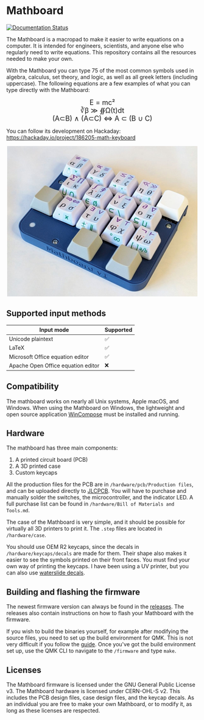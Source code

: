 # Mathboard
[![Documentation Status](https://readthedocs.org/projects/mathboard/badge/?version=latest)](https://mathboard.readthedocs.io/en/latest/?badge=latest)

The Mathboard is a macropad to make it easier to write equations on a computer. It is intended for engineers, 
scientists, and anyone else who regularly need to write equations. This repository contains all the resources needed to 
make your own. 

With the Mathboard you can type 75 of the most common symbols used in algebra, calculus, set theory, and 
logic, as well as all greek letters (including uppercase). The following equations are a few examples of what you can 
type directly with the Mathboard:

<p style="text-align: center;"><font size="4"> 
E = mc²<br>
∛β ≫ ∯Ω(t)dt<br>
(A⊂B) ∧ (A⊂C) ⇔ A ⊂ (B ∪ C)
</font> </p>

You can follow its development on Hackaday: https://hackaday.io/project/186205-math-keyboard
<p align="center">
<img src=".github/images/mathboard_v1_0.jpg" width="500">
</p>

## Supported input methods
| Input mode                         | Supported |
|------------------------------------|-----------|
| Unicode plaintext                  | ✅        |
| LaTeX                              | ✅        |
| Microsoft Office equation editor   | ✅        |
| Apache Open Office equation editor | ❌        |

## Compatibility
The mathboard works on nearly all Unix systems, Apple macOS, and Windows. When using the Mathboard on Windows, the 
lightweight and open source application [WinCompose](https://github.com/samhocevar/wincompose) must be installed and running.

## Hardware
The mathboard has three main components:

1) A printed circuit board (PCB)
2) A 3D printed case
3) Custom keycaps

All the production files for the PCB are in `/hardware/pcb/Production files`, and can be uploaded directly to 
[JLCPCB](https://jlcpcb.com). You will have to purchase and manually solder the switches, the microcontroller, and the indicator LED.
A full purchase list can be found in `/hardware/Bill of Materials and Tools.md`.

The case of the Mathboard is very simple, and it should be possible for virtually all 3D printers to print it. 
The `.step` files are located in `/hardware/case`.

You should use OEM R2 keycaps, since the decals in `/hardware/keycaps/decals` are made for them. Their
shape also makes it easier to see the symbols printed on their front faces. You must find your own way of printing the 
keycaps. I have been using a UV printer, but you can also use [waterslide decals](https://www.reddit.com/r/MechanicalKeyboards/comments/nncx59/how_to_diy_custom_print_keycaps_using_waterslide/).

## Building and flashing the firmware
The newest firmware version can always be found in the [releases](https://github.com/nup002/Mathboard/releases). The releases also contain 
instructions on how to flash your Mathboard with the firmware.

If you wish to build the binaries yourself, for example after modifying the source files, you need to set up the 
build environment for QMK. This is not very difficult if you follow the 
[guide](https://docs.qmk.fm/#/newbs_getting_started). Once you've got the build environment set up, use the QMK CLI to
navigate to the `/firmware` and type `make`. 

## Licenses
The Mathboard firmware is licensed under the GNU General Public License v3. The Mathboard hardware is licensed under CERN-OHL-S v2. This includes the PCB design files, case design files, and the keycap decals. As an individual you are free to make your own Mathboard, or to modify it, as long as these licenses are respected.